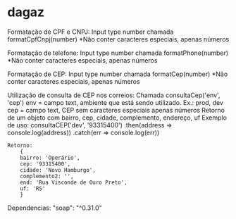# dagaz

Formatação de CPF e CNPJ:
    Input type number
    chamada formatCpfCnpj(number)
    *Não conter caracteres especiais, apenas números

Formatação de telefone:
    Input type number
    chamada formatPhone(number)
    *Não conter caracteres especiais, apenas números

Formatação de CEP:
    Input type number
    chamada formatCep(number)
    *Não conter caracteres especiais, apenas números

Utilização de consulta de CEP nos correios:
    Chamada consultaCep('env', 'cep')
        env = campo text, ambiente que está sendo utilizado. Ex.: prod, dev
        cep = campo text, CEP sem caracteres especiais apenas números
    Retorno de um objeto com bairro, cep, cidade, complemento, endereço, uf
    Exemplo de uso:
        consultaCEP('dev', '93315400')
            .then(address => console.log(address))
            .catch(err => console.log(err))

    Retorno:
        {
        bairro: 'Operário',
        cep: '93315400',
        cidade: 'Novo Hamburgo',
        complemento2: '',
        end: 'Rua Visconde de Ouro Preto',
        uf: 'RS'
        }



Dependencias: 
    "soap": "^0.31.0"
